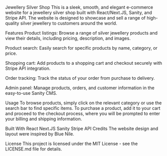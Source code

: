 Jewellery Silver Shop
This is a sleek, smooth, and elegant e-commerce website for a jewellery silver shop built with React/Next.JS, Sanity, and Stripe API. The website is designed to showcase and sell a range of high-quality silver jewellery to customers around the world.

Features
Product listings: Browse a range of silver jewellery products and view their details, including pricing, description, and images.

Product search: Easily search for specific products by name, category, or price.

Shopping cart: Add products to a shopping cart and checkout securely with Stripe API integration.

Order tracking: Track the status of your order from purchase to delivery.

Admin panel: Manage products, orders, and customer information in the easy-to-use Sanity CMS.

Usage
To browse products, simply click on the relevant category or use the search bar to find specific items. To purchase a product, add it to your cart and proceed to the checkout process, where you will be prompted to enter your billing and shipping information.


Built With
React
Next.JS
Sanity
Stripe API
Credits
The website design and layout were inspired by Blue Nile.

License
This project is licensed under the MIT License - see the LICENSE.md file for details.
